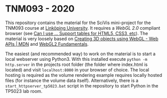# TNM093 - 2020
This repository contains the material for the SciVis mini-project for the TNM093 course at [Linköping University](https://liu.se/). It requires a *WebGL 2.0* compliant browser (see [Can I use ... Support tables for HTML5, CSS3, etc](https://caniuse.com/#feat=webgl2)).
The material is very loosely based on [Creating 3D objects using WebGL - Web APIs | MDN](https://developer.mozilla.org/en-US/docs/Web/API/WebGL_API/Tutorial/Creating_3D_objects_using_WebGL) and [WebGL2 Fundamentals](https://webgl2fundamentals.org).

The easiest (and recommended way) to work on the material is to start a local webserver using Python3. With this installed execute `python -m http.server` in the projects root folder (the folder where index.html is located) and visit `localhost:8000` in your browser of choice. The local hosting is required as the volume rendering example requires locally hosted files (for instance the volume data itself).
Alternatively, there is a `start_httpserver_tp5023.bat` script in the repository to start Python in the TP5023 lab room.
